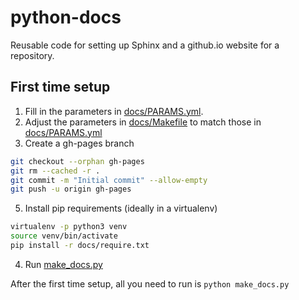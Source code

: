# python-docs
Reusable code for setting up Sphinx and a github.io website for a repository.

## First time setup

1. Fill in the parameters in [docs/PARAMS.yml](docs/PARAMS.yml).
2. Adjust the parameters in [docs/Makefile](docs/Makefile) to match those in [docs/PARAMS.yml](docs/PARAMS.yml)
3. Create a gh-pages branch
```bash
git checkout --orphan gh-pages
git rm --cached -r .
git commit -m "Initial commit" --allow-empty
git push -u origin gh-pages
```
5. Install pip requirements (ideally in a virtualenv)
```bash
virtualenv -p python3 venv
source venv/bin/activate
pip install -r docs/require.txt
```

4. Run [make_docs.py](docs/make_docs.py)

After the first time setup, all you need to run is `python make_docs.py`
